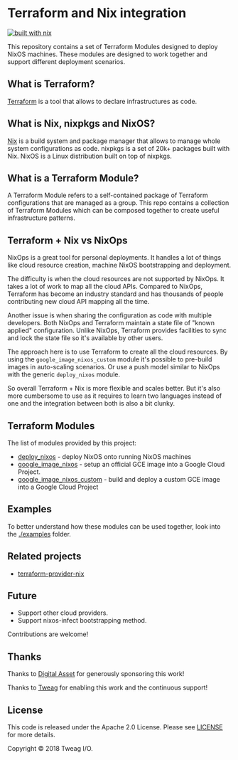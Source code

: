 # Terraform and Nix integration

[![built with nix](https://builtwithnix.org/badge.svg)](https://builtwithnix.org)

This repository contains a set of Terraform Modules designed to deploy NixOS
machines. These modules are designed to work together and support different
deployment scenarios.

## What is Terraform?

[Terraform][terraform] is a tool that allows to declare infrastructures as
code.

## What is Nix, nixpkgs and NixOS?

[Nix][nix] is a build system and package manager that allows to manage whole
system configurations as code. nixpkgs is a set of 20k+ packages built with
Nix. NixOS is a Linux distribution built on top of nixpkgs.

## What is a Terraform Module?

A Terraform Module refers to a self-contained package of Terraform
configurations that are managed as a group. This repo contains a collection of
Terraform Modules which can be composed together to create useful
infrastructure patterns. 

## Terraform + Nix vs NixOps

NixOps is a great tool for personal deployments. It handles a lot of things
like cloud resource creation, machine NixOS bootstrapping and deployment.

The difficulty is when the cloud resources are not supported by NixOps. It
takes a lot of work to map all the cloud APIs. Compared to NixOps, Terraform
has become an industry standard and has thousands of people contributing new
cloud API mapping all the time.

Another issue is when sharing the configuration as code with multiple
developers. Both NixOps and Terraform maintain a state file of "known applied"
configuration. Unlike NixOps, Terraform provides facilities to sync and lock
the state file so it's available by other users.

The approach here is to use Terraform to create all the cloud resources. By
using the `google_image_nixos_custom` module it's possible to pre-build images in
auto-scaling scenarios. Or use a push model similar to NixOps with the generic
`deploy_nixos` module.

So overall Terraform + Nix is more flexible and scales better. But it's also
more cumbersome to use as it requires to learn two languages instead of one
and the integration between both is also a bit clunky.

## Terraform Modules

The list of modules provided by this project:

* [deploy_nixos](deploy_nixos#readme) - deploy NixOS onto running NixOS
  machines
* [google_image_nixos](google_image_nixos#readme) - setup an official GCE
  image into a Google Cloud Project.  
* [google_image_nixos_custom](google_image_nixos_custom#readme) - build and
  deploy a custom GCE image into a Google Cloud Project

## Examples

To better understand how these modules can be used together, look into the
[./examples](examples) folder.

## Related projects

* [terraform-provider-nix](https://github.com/andrewchambers/terraform-provider-nix)

## Future

* Support other cloud providers.
* Support nixos-infect bootstrapping method.

Contributions are welcome!

## Thanks

Thanks to [Digital Asset][digital-asset] for generously sponsoring this work!

Thanks to [Tweag][tweag] for enabling this work and the continuous support!

## License

This code is released under the Apache 2.0 License. Please see
[LICENSE](LICENSE) for more details.

Copyright &copy; 2018 Tweag I/O.


[digital-asset]: https://www.digitalasset.com/
[nix]: https://nixos.org/nix/
[terraform]: https://www.terraform.io
[tweag]: https://www.tweag.io/
